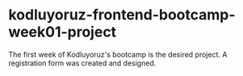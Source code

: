 # kodluyoruz-frontend-bootcamp-week01-project
 The first week of Kodluyoruz's bootcamp is the desired project. A registration form was created and designed.
